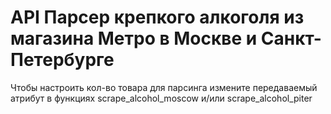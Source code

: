 <h1>API Парсер крепкого алкоголя из магазина Метро в Москве и Санкт-Петербурге</h1>
Чтобы настроить кол-во товара для парсинга измените передаваемый атрибут в функциях scrape_alcohol_moscow и/или scrape_alcohol_piter
